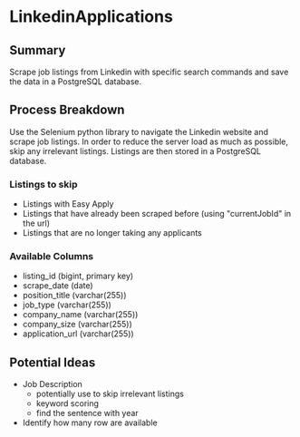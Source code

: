 # LinkedinApplications

## Summary
Scrape job listings from Linkedin with specific search commands and save the data in a PostgreSQL database.

## Process Breakdown
Use the Selenium python library to navigate the Linkedin website and scrape job listings. In order to reduce the server load as much as possible, skip any irrelevant listings. Listings are then stored in a PostgreSQL database.
### Listings to skip
- Listings with Easy Apply
- Listings that have already been scraped before (using "currentJobId" in the url)
- Listings that are no longer taking any applicants
### Available Columns
- listing_id (bigint, primary key)
- scrape_date (date)
- position_title (varchar(255))
- job_type (varchar(255))
- company_name (varchar(255))
- company_size (varchar(255))
- application_url (varchar(255))

## Potential Ideas
- Job Description
    - potentially use to skip irrelevant listings
    - keyword scoring
    - find the sentence with year
- Identify how many row are available